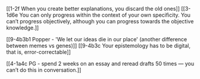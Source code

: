 [[1-2f When you create better explanations, you discard the old ones]]
[[3-1d6e You can only progress within the context of your own specificity. You can’t progress objectively, although you can progress towards the objective knowledge.]]

[[9-4b3b1 Popper - 'We let our ideas die in our place' (another difference between memes vs genes)]]
[[9-4b3c Your epistemology has to be digital, that is, error-correctable]]

[[4-1a4c PG - spend 2 weeks on an essay and reread drafts 50 times — you can’t do this in conversation.]]
